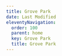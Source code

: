 ```yaml
---
title: Grove Park
date: Last Modified
eleventyNavigation:
  order: 100
  parent: home
  key: Grove Park
  title: Grove Park
---
```

